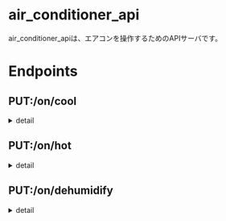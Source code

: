 # air_conditioner_api

air_conditioner_apiは、エアコンを操作するためのAPIサーバです。

# Endpoints

## PUT:/on/cool
<details>
<summary>
detail
</summary>

#### Schema

```json
{
    "cool": {
        "type": "object",
        "properties": {
            "temperature": {
                "type": "number",
                "minimum": 16,
                "maximum": 31,
                "description": "Degree celsius of airflow from air conditioner."
            },
            "airflowLevel": {
                "type": "string",
                "enum": ["a", "1", "2", "3"],
                "description": "Level of airflow from air conditioner. a: auto, 1: low, 2: middle, 3: high"
            }
        },
        "required": [
            "temperature",
            "airflowLevel"
        ]
    }
}
```

#### Content-Type

`application/json`

#### Examples

```json
{
    "temperature": 26,
    "airflowLevel": "1"
}
```

```json
{
    "temperature": 23,
    "airflowLevel": "a"
}
```

</details>

<!-- ------------------------------------------------------------------------------------ -->

## PUT:/on/hot
<details>
<summary>
detail
</summary>

#### Schema

```json
{
    "hot": {
        "type": "object",
        "properties": {
            "temperature": {
                "type": "number",
                "minimum": 16,
                "maximum": 31,
                "description": "Degree celsius of airflow from air conditioner."
            },
            "airflowLevel": {
                "type": "string",
                "enum": [
                    "a",
                    "1",
                    "2",
                    "3"
                ],
                "description": "Level of airflow from air conditioner. a: auto, 1: low, 2: middle, 3: high"
            }
        },
        "required": [
            "temperature",
            "airflowLevel"
        ]
    }
}
```

#### Content-Type

`application/json`

#### Examples

```json
{
    "temperature": 26,
    "airflowLevel": "1"
}
```

```json
{
    "temperature": 23,
    "airflowLevel": "a"
}
```

</details>


<!-- ------------------------------------------------------------------------------------ -->


## PUT:/on/dehumidify
<details>
<summary>
detail
</summary>

#### Schema

```json
{
    "dehumidify": {
        "type": "object",
        "properties": {
            "dehumidificationLevel": {
                "type": "number",
                "minimum": 1,
                "maximum": 3,
                "description": "Level of dehumidification by air conditioner. 1: low, 2: middle, 3: high"
            },
            "airflowLevel": {
                "type": "string",
                "enum": [
                    "a",
                    "1",
                    "2",
                    "3"
                ],
                "description": "Level of airflow from air conditioner. a: auto, 1: low, 2: middle, 3: high"
            }
        },
        "required": [
            "dehumidificationLevel",
            "airflowLevel"
        ]
    }
}
```

#### Content-Type

`application/json`

#### Examples

```json
{
    "dehumidificationLevel": 1,
    "airflowLevel": "2"
}
```

```json
{
    "dehumidificationLevel": 3,
    "airflowLevel": "a"
}
```

</details>



